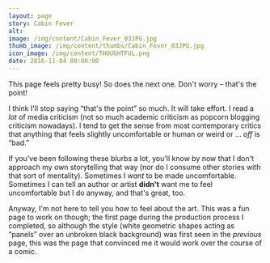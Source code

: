 ```yaml
---
layout: page
story: Cabin Fever
alt:
image: /img/content/Cabin_Fever_03JPG.jpg
thumb_image: /img/content/thumbs/Cabin_Fever_03JPG.jpg
icon_image: /img/content/THOUGHTFUL.png
date: 2016-11-04 00:00:00
---
```


This page feels pretty busy! So does the next one. Don't worry – that's the point!

I think I'll stop saying “that's the point” so much. It will take effort. I read a <em>lot</em> of media criticism (not so much academic criticism as popcorn blogging criticism nowadays). I tend to get the sense from most contemporary critics that anything that feels slightly uncomfortable or human or weird or … <em>off</em> is “bad.”

If you've been following these blurbs a lot, you'll know by now that I don't approach my own storytelling that way (nor do I consume other stories with that sort of mentality). Sometimes I <em>want</em> to be made uncomfortable. Sometimes I can tell an author or artist <b>didn't</b> want me to feel uncomfortable but I do anyway, and that's great, too.

Anyway, I'm not here to tell you how to feel about the art. This was a fun page to work on though; the first page during the production process I completed, so although the style (white geometric shapes acting as “panels” over an unbroken black background) was first seen in the <em>previous</em> page, this was the page that convinced me it would work over the course of a comic.
